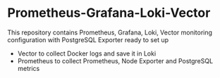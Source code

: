 # Prometheus-Grafana-Loki-Vector
This repository contains Prometheus, Grafana, Loki, Vector monitoring configuration with PostgreSQL Exporter ready to set up
 
- Vector to collect Docker logs and save it in Loki
- Prometheus to collect Prometheus, Node Exporter and PostgreSQL metrics
